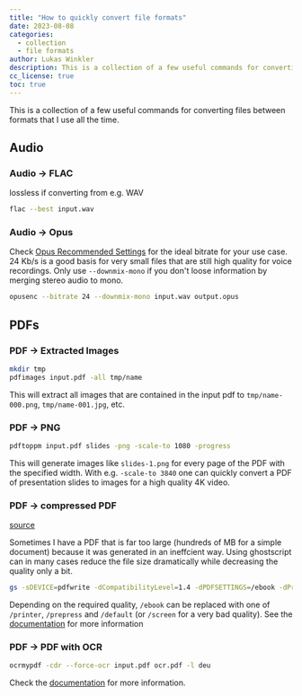 ```yaml
---
title: "How to quickly convert file formats"
date: 2023-08-08
categories:
  - collection
  - file formats
author: Lukas Winkler
description: This is a collection of a few useful commands for converting files between formats that I use all the time.
cc_license: true
toc: true
---
```


This is a collection of a few useful commands for converting files between formats that I use all the time.

<!--more-->

## Audio

### Audio → FLAC

lossless if converting from e.g. WAV

```bash
flac --best input.wav
```

### Audio → Opus

Check [Opus Recommended Settings](https://wiki.xiph.org/Opus_Recommended_Settings) for the ideal bitrate for your use case.
24 Kb/s is a good basis for very small files that are still high quality for voice recordings. Only use `--downmix-mono` if you don't loose information by merging stereo audio to mono.

```bash
opusenc --bitrate 24 --downmix-mono input.wav output.opus
```

## PDFs

### PDF → Extracted Images

```bash
mkdir tmp
pdfimages input.pdf -all tmp/name
```

This will extract all images that are contained in the input pdf to `tmp/name-000.png`, `tmp/name-001.jpg`, etc.

### PDF → PNG

```bash
pdftoppm input.pdf slides -png -scale-to 1080 -progress
```

This will generate images like `slides-1.png` for every page of the PDF with the specified width. With e.g. `-scale-to 3840` one can quickly convert a PDF of presentation slides to images for a high quality 4K video. 

### PDF → compressed PDF

[source](https://askubuntu.com/questions/113544/how-can-i-reduce-the-file-size-of-a-scanned-pdf-file/256449#256449)

Sometimes I have a PDF that is far too large (hundreds of MB for a simple document) because it was generated in an ineffcient way. Using ghostscript can in many cases reduce the file size dramatically while decreasing the quality only a bit.

```bash
gs -sDEVICE=pdfwrite -dCompatibilityLevel=1.4 -dPDFSETTINGS=/ebook -dPrinted=false -dNOPAUSE -dBATCH -sOutputFile=small.pdf input.pdf 
```

Depending on the required quality, `/ebook` can be replaced with one of `/printer`, `/prepress` and `/default` (or `/screen` for a very bad quality). See the [documentation](https://ghostscript.readthedocs.io/en/latest/VectorDevices.html#controls-and-features-specific-to-postscript-and-pdf-input) for more information

### PDF → PDF with OCR

```bash
ocrmypdf -cdr --force-ocr input.pdf ocr.pdf -l deu
```

Check the [documentation](https://ocrmypdf.readthedocs.io/en/latest/cookbook.html) for more information.

